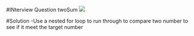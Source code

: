 #INterview Question twoSum
![](..%5C..%5C..%5C..%5CDownloads%5CTwoSum.PNG)


#Solution
-Use a nested for loop to run through to compare two number to see if it meet the target number
